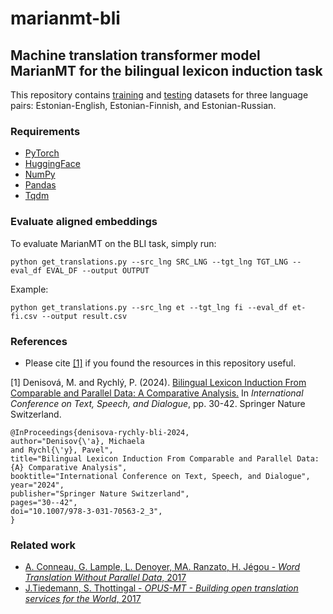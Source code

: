 # marianmt-bli

## Machine translation transformer model MarianMT for the bilingual lexicon induction task

This repository contains [training](https://github.com/x-mia/marianmt-bli/tree/main/Datasets/train) and [testing](https://github.com/x-mia/marianmt-bli/tree/main/Datasets/test) datasets for three language pairs: Estonian-English, Estonian-Finnish, and Estonian-Russian.

### Requirements
* [PyTorch](https://pytorch.org/)
* [HuggingFace](https://huggingface.co/)
* [NumPy](https://numpy.org/)
* [Pandas](https://pandas.pydata.org/)
* [Tqdm](https://tqdm.github.io/)

### Evaluate aligned embeddings
To evaluate MarianMT on the BLI task, simply run:
```
python get_translations.py --src_lng SRC_LNG --tgt_lng TGT_LNG --eval_df EVAL_DF --output OUTPUT
```
Example:
```
python get_translations.py --src_lng et --tgt_lng fi --eval_df et-fi.csv --output result.csv
```

### References
* Please cite [[1]](https://elex.link/elex2021/wp-content/uploads/2021/08/eLex_2021_06_pp107-120.pdf) if you found the resources in this repository useful.

[1] Denisová, M. and Rychlý, P. (2024). [Bilingual Lexicon Induction From Comparable and Parallel Data: A Comparative Analysis.](https://doi.org/10.1007/978-3-031-70563-2_) In *International Conference on Text, Speech, and Dialogue*, pp. 30-42. Springer Nature Switzerland. 

```
@InProceedings{denisova-rychly-bli-2024,
author="Denisov{\'a}, Michaela
and Rychl{\'y}, Pavel",
title="Bilingual Lexicon Induction From Comparable and Parallel Data: {A} Comparative Analysis",
booktitle="International Conference on Text, Speech, and Dialogue",
year="2024",
publisher="Springer Nature Switzerland",
pages="30--42",
doi="10.1007/978-3-031-70563-2_3",
}
```

### Related work
* [A. Conneau, G. Lample, L. Denoyer, MA. Ranzato, H. Jégou - *Word Translation Without Parallel Data*, 2017](https://arxiv.org/pdf/1710.04087.pdf)
* [J.Tiedemann, S. Thottingal - *OPUS-MT - Building open translation services for the World*, 2017](https://aclanthology.org/2020.eamt-1.61.pdf)
